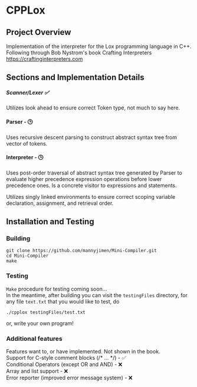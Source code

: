 # CPPLox

## Project Overview
Implementation of the interpreter for the Lox programming language in C++.
Following through Bob Nystrom's book Crafting Interpreters <https://craftinginterpreters.com>

## Sections and Implementation Details

##### Scanner/Lexer :white_check_mark:
Utilizes look ahead to ensure correct Token type, not much to say here.

#### Parser - :clock3:
Uses recursive descent parsing to construct abstract syntax tree from vector of tokens.

#### Interpreter - :clock3:
Uses post-order traversal of abstract syntax tree generated by Parser to evaluate higher precedence expression operations before lower precedence ones. Is a concrete visitor to expressions and statements.

Utilizes singly linked environments to ensure correct scoping variable declaration, assignment, and retrieval order.

## Installation and Testing

### Building

```
git clone https://github.com/mannyjimen/Mini-Compiler.git
cd Mini-Compiler
make
```

### Testing

`Make` procedure for testing coming soon...  
In the meantime, after building you can visit the `testingFiles` directory, for any file `text.txt` that you would like to test, do
```
./cpplox testingFiles/test.txt
```
or, write your own program!

### Additional features
Features want to, or have implemented. Not shown in the book.  
Support for C-style comment blocks (/* ... */) - :white_check_mark:  
Conditional Operators (except OR and AND) - :x:  
Array and list support - :x:  
Error reporter (improved error message system) - :x:  